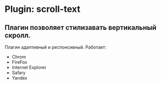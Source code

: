 # Plugin: scroll-text

## Плагин позволяет стилизавать вертикальный скролл. 

Плагин адаптивный и респонсивный.
Работает:
- Chrom
- FireFox
- Internet Explorer
- Safary
- Yandex

